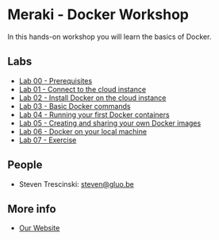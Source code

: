 # Meraki - Docker Workshop

In this hands-on workshop you will learn the basics of Docker.

## Labs

* [Lab 00 - Prerequisites](lab-00)
* [Lab 01 - Connect to the cloud instance](lab-01)
* [Lab 02 - Install Docker on the cloud instance](lab-02)
* [Lab 03 - Basic Docker commands](lab-03)
* [Lab 04 - Running your first Docker containers](lab-04)
* [Lab 05 - Creating and sharing your own Docker images](lab-05)
* [Lab 06 - Docker on your local machine](lab-06)
* [Lab 07 - Exercise](lab-07)

## People

* Steven Trescinski: steven@gluo.be

## More info

* [Our Website](http://www.gluo.be)
